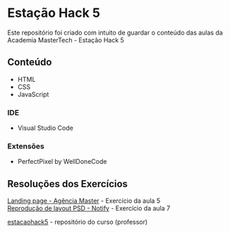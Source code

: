 # Estação Hack 5
Este repositório foi criado com intuito de guardar o conteúdo das aulas da Academia MasterTech - Estação Hack 5

## Conteúdo
* HTML
* CSS
* JavaScript

### IDE
* Visual Studio Code

### Extensões
* PerfectPixel by WellDoneCode

## Resoluções dos Exercícios
[Landing page - Agência Master](https://github.com/eliseak/agenciaMaster) - Exercício da aula 5  
[Reprodução de layout PSD - Notify](https://github.com/eliseak/eh-notify) - Exercício da aula 7  
  
[estacaohack5](https://github.com/estacaohack5) - repositório do curso (professor)

